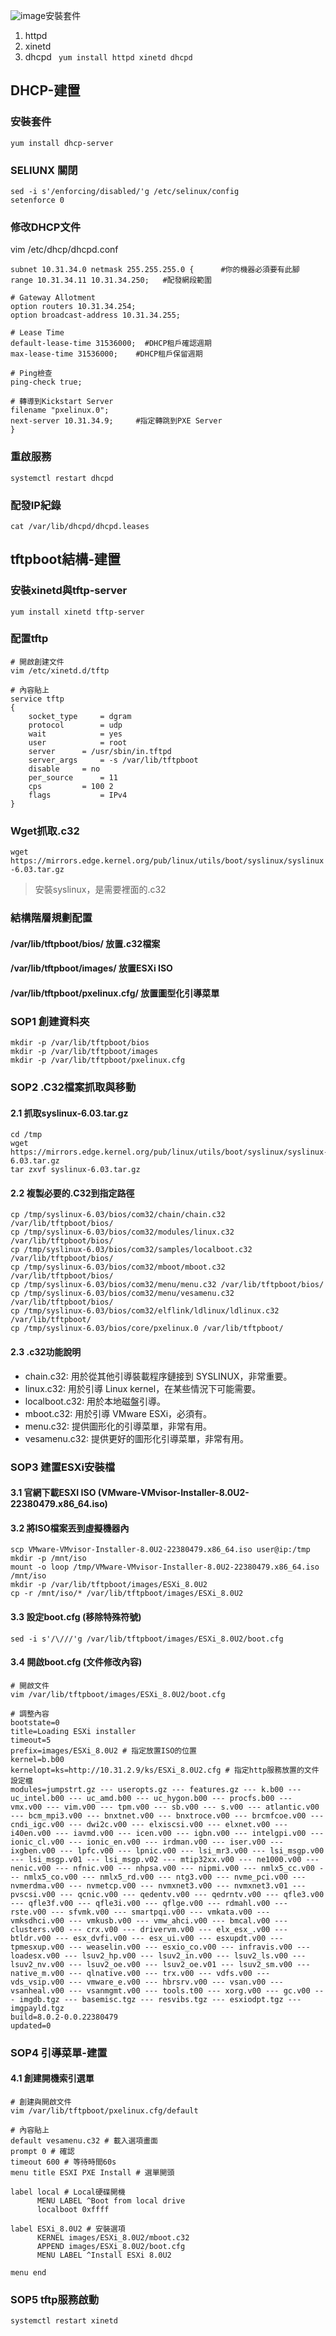 ![image](https://github.com/Jerrychanglab/ESXi-Kickstart-Deploy/assets/39659664/d31f729f-9ec0-4106-abc8-2cd30c62118d)安裝套件
1. httpd
2. xinetd
3. dhcpd
``` yum install httpd xinetd dhcpd```

## DHCP-建置
### 安裝套件
```yum install dhcp-server```
### SELIUNX 關閉
``` 
sed -i s'/enforcing/disabled/'g /etc/selinux/config
setenforce 0
```
### 修改DHCP文件
vim /etc/dhcp/dhcpd.conf
```
subnet 10.31.34.0 netmask 255.255.255.0 {      #你的機器必須要有此腳
range 10.31.34.11 10.31.34.250;   #配發網段範圍

# Gateway Allotment
option routers 10.31.34.254; 
option broadcast-address 10.31.34.255;  

# Lease Time
default-lease-time 31536000;  #DHCP租戶確認週期
max-lease-time 31536000;    #DHCP租戶保留週期

# Ping檢查
ping-check true;

# 轉導到Kickstart Server
filename "pxelinux.0";
next-server 10.31.34.9;     #指定轉跳到PXE Server
}
```
### 重啟服務
```systemctl restart dhcpd```
### 配發IP紀錄
```cat /var/lib/dhcpd/dhcpd.leases```

## tftpboot結構-建置
### 安裝xinetd與tftp-server
```yum install xinetd tftp-server```
### 配置tftp
```
# 開啟創建文件
vim /etc/xinetd.d/tftp

# 內容貼上
service tftp
{
	socket_type		= dgram
	protocol		= udp
	wait			= yes
	user			= root
	server		= /usr/sbin/in.tftpd
	server_args		= -s /var/lib/tftpboot
	disable		= no
	per_source		= 11
	cps			= 100 2
	flags			= IPv4
}
```
### Wget抓取.c32
```wget https://mirrors.edge.kernel.org/pub/linux/utils/boot/syslinux/syslinux-6.03.tar.gz```
> 安裝syslinux，是需要裡面的.c32
### 結構階層規劃配置
#### /var/lib/tftpboot/bios/ 放置.c32檔案
#### /var/lib/tftpboot/images/ 放置ESXi ISO
#### /var/lib/tftpboot/pxelinux.cfg/ 放置圖型化引導菜單
### SOP1 創建資料夾
```
mkdir -p /var/lib/tftpboot/bios
mkdir -p /var/lib/tftpboot/images
mkdir -p /var/lib/tftpboot/pxelinux.cfg
```
### SOP2 .C32檔案抓取與移動
#### 2.1 抓取syslinux-6.03.tar.gz
```
cd /tmp
wget https://mirrors.edge.kernel.org/pub/linux/utils/boot/syslinux/syslinux-6.03.tar.gz
tar zxvf syslinux-6.03.tar.gz
```
#### 2.2 複製必要的.C32到指定路徑
```
cp /tmp/syslinux-6.03/bios/com32/chain/chain.c32 /var/lib/tftpboot/bios/
cp /tmp/syslinux-6.03/bios/com32/modules/linux.c32 /var/lib/tftpboot/bios/
cp /tmp/syslinux-6.03/bios/com32/samples/localboot.c32 /var/lib/tftpboot/bios/
cp /tmp/syslinux-6.03/bios/com32/mboot/mboot.c32 /var/lib/tftpboot/bios/
cp /tmp/syslinux-6.03/bios/com32/menu/menu.c32 /var/lib/tftpboot/bios/
cp /tmp/syslinux-6.03/bios/com32/menu/vesamenu.c32 /var/lib/tftpboot/bios/
cp /tmp/syslinux-6.03/bios/com32/elflink/ldlinux/ldlinux.c32 /var/lib/tftpboot/
cp /tmp/syslinux-6.03/bios/core/pxelinux.0 /var/lib/tftpboot/
```
#### 2.3 .c32功能說明
- chain.c32: 用於從其他引導裝載程序鏈接到 SYSLINUX，非常重要。
- linux.c32: 用於引導 Linux kernel，在某些情況下可能需要。
- localboot.c32: 用於本地磁盤引導。
- mboot.c32: 用於引導 VMware ESXi，必須有。
- menu.c32: 提供圖形化的引導菜單，非常有用。
- vesamenu.c32: 提供更好的圖形化引導菜單，非常有用。
### SOP3 建置ESXi安裝檔
#### 3.1 官網下載ESXI ISO (VMware-VMvisor-Installer-8.0U2-22380479.x86_64.iso)
#### 3.2 將ISO檔案丟到虛擬機器內
```
scp VMware-VMvisor-Installer-8.0U2-22380479.x86_64.iso user@ip:/tmp
mkdir -p /mnt/iso
mount -o loop /tmp/VMware-VMvisor-Installer-8.0U2-22380479.x86_64.iso /mnt/iso
mkdir -p /var/lib/tftpboot/images/ESXi_8.0U2
cp -r /mnt/iso/* /var/lib/tftpboot/images/ESXi_8.0U2
```
#### 3.3 設定boot.cfg (移除特殊符號)
```
sed -i s'/\///'g /var/lib/tftpboot/images/ESXi_8.0U2/boot.cfg
```
#### 3.4 開啟boot.cfg (文件修改內容)
```
# 開啟文件
vim /var/lib/tftpboot/images/ESXi_8.0U2/boot.cfg

# 調整內容
bootstate=0 
title=Loading ESXi installer
timeout=5
prefix=images/ESXi_8.0U2 # 指定放置ISO的位置
kernel=b.b00
kernelopt=ks=http://10.31.2.9/ks/ESXi_8.0U2.cfg # 指定http服務放置的文件設定檔
modules=jumpstrt.gz --- useropts.gz --- features.gz --- k.b00 --- uc_intel.b00 --- uc_amd.b00 --- uc_hygon.b00 --- procfs.b00 --- vmx.v00 --- vim.v00 --- tpm.v00 --- sb.v00 --- s.v00 --- atlantic.v00 --- bcm_mpi3.v00 --- bnxtnet.v00 --- bnxtroce.v00 --- brcmfcoe.v00 --- cndi_igc.v00 --- dwi2c.v00 --- elxiscsi.v00 --- elxnet.v00 --- i40en.v00 --- iavmd.v00 --- icen.v00 --- igbn.v00 --- intelgpi.v00 --- ionic_cl.v00 --- ionic_en.v00 --- irdman.v00 --- iser.v00 --- ixgben.v00 --- lpfc.v00 --- lpnic.v00 --- lsi_mr3.v00 --- lsi_msgp.v00 --- lsi_msgp.v01 --- lsi_msgp.v02 --- mtip32xx.v00 --- ne1000.v00 --- nenic.v00 --- nfnic.v00 --- nhpsa.v00 --- nipmi.v00 --- nmlx5_cc.v00 --- nmlx5_co.v00 --- nmlx5_rd.v00 --- ntg3.v00 --- nvme_pci.v00 --- nvmerdma.v00 --- nvmetcp.v00 --- nvmxnet3.v00 --- nvmxnet3.v01 --- pvscsi.v00 --- qcnic.v00 --- qedentv.v00 --- qedrntv.v00 --- qfle3.v00 --- qfle3f.v00 --- qfle3i.v00 --- qflge.v00 --- rdmahl.v00 --- rste.v00 --- sfvmk.v00 --- smartpqi.v00 --- vmkata.v00 --- vmksdhci.v00 --- vmkusb.v00 --- vmw_ahci.v00 --- bmcal.v00 --- clusters.v00 --- crx.v00 --- drivervm.v00 --- elx_esx_.v00 --- btldr.v00 --- esx_dvfi.v00 --- esx_ui.v00 --- esxupdt.v00 --- tpmesxup.v00 --- weaselin.v00 --- esxio_co.v00 --- infravis.v00 --- loadesx.v00 --- lsuv2_hp.v00 --- lsuv2_in.v00 --- lsuv2_ls.v00 --- lsuv2_nv.v00 --- lsuv2_oe.v00 --- lsuv2_oe.v01 --- lsuv2_sm.v00 --- native_m.v00 --- qlnative.v00 --- trx.v00 --- vdfs.v00 --- vds_vsip.v00 --- vmware_e.v00 --- hbrsrv.v00 --- vsan.v00 --- vsanheal.v00 --- vsanmgmt.v00 --- tools.t00 --- xorg.v00 --- gc.v00 --- imgdb.tgz --- basemisc.tgz --- resvibs.tgz --- esxiodpt.tgz --- imgpayld.tgz
build=8.0.2-0.0.22380479
updated=0
```
### SOP4 引導菜單-建置
#### 4.1 創建開機索引選單
```
# 創建與開啟文件
vim /var/lib/tftpboot/pxelinux.cfg/default

# 內容貼上
default vesamenu.c32 # 載入選項畫面
prompt 0 # 確認
timeout 600 # 等待時間60s
menu title ESXI PXE Install # 選單開頭

label local # Local硬碟開機
      MENU LABEL ^Boot from local drive
      localboot 0xffff

label ESXi_8.0U2 # 安裝選項
      KERNEL images/ESXi_8.0U2/mboot.c32
      APPEND images/ESXi_8.0U2/boot.cfg
      MENU LABEL ^Install ESXi 8.0U2

menu end

```
### SOP5 tftp服務啟動
```systemctl restart xinetd```
